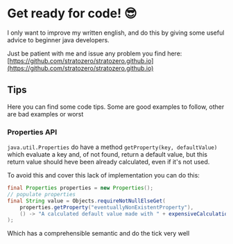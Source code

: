 # Get ready for code! 😎  

I only want to improve my written english, and do this by giving some useful advice to beginner java developers.

Just be patient with me and issue any problem you find here: [https://github.com/stratozero/stratozero.github.io](https://github.com/stratozero/stratozero.github.io)

## Tips

Here you can find some code tips. Some are good examples to follow,
other are bad examples or worst

### Properties API

`java.util.Properties` do have a method `getProperty(key, defaultValue)` which evaluate a key and, of not found, return a default value, but this return value should heve been already calculated, even if it's not used.

To avoid this and cover this lack of implementation you can do this:

```java
final Properties properties = new Properties();
// populate properties
final String value = Objects.requireNotNullElseGet(
    properties.getProperty("eventuallyNonExistentProperty"),
    () -> "A calculated default value made with " + expensiveCalculation()
);
```

Which has a comprehensible semantic and do the tick very well
